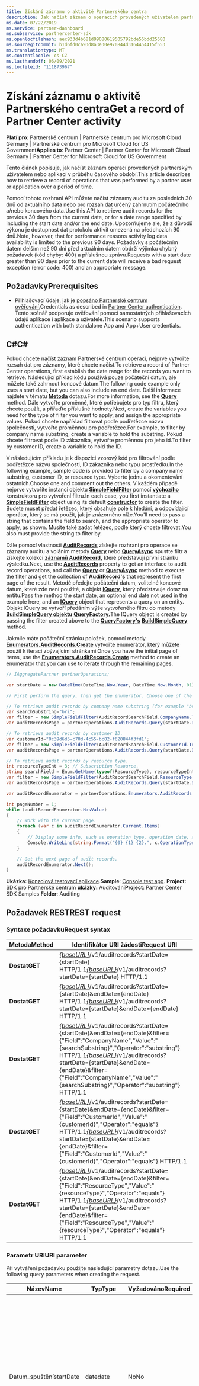 ```yaml
---
title: Získání záznamu o aktivitě Partnerského centra
description: Jak načíst záznam o operacích provedených uživatelem partnera nebo aplikací v časovém období
ms.date: 07/22/2019
ms.service: partner-dashboard
ms.subservice: partnercenter-sdk
ms.openlocfilehash: aec933d4b681d99080619505792bde56bdd25580
ms.sourcegitcommit: b1d6fd0ca93d8a3e30e970844d3164454415f553
ms.translationtype: MT
ms.contentlocale: cs-CZ
ms.lasthandoff: 06/09/2021
ms.locfileid: "111873967"
---
```

# <a name="get-a-record-of-partner-center-activity"></a><span data-ttu-id="43f91-103">Získání záznamu o aktivitě Partnerského centra</span><span class="sxs-lookup"><span data-stu-id="43f91-103">Get a record of Partner Center activity</span></span>

<span data-ttu-id="43f91-104">**Platí pro**: Partnerské centrum | Partnerské centrum pro Microsoft Cloud Germany | Partnerské centrum pro Microsoft Cloud for US Government</span><span class="sxs-lookup"><span data-stu-id="43f91-104">**Applies to**: Partner Center | Partner Center for Microsoft Cloud Germany | Partner Center for Microsoft Cloud for US Government</span></span>

<span data-ttu-id="43f91-105">Tento článek popisuje, jak načíst záznam operací provedených partnerským uživatelem nebo aplikací v průběhu časového období.</span><span class="sxs-lookup"><span data-stu-id="43f91-105">This article describes how to retrieve a record of operations that was performed by a partner user or application over a period of time.</span></span>

<span data-ttu-id="43f91-106">Pomocí tohoto rozhraní API můžete načíst záznamy auditu za posledních 30 dnů od aktuálního data nebo pro rozsah dat určený zahrnutím počátečního a/nebo koncového data.</span><span class="sxs-lookup"><span data-stu-id="43f91-106">Use this API to retrieve audit records for the previous 30 days from the current date, or for a date range specified by including the start date and/or the end date.</span></span> <span data-ttu-id="43f91-107">Upozorňujeme ale, že z důvodů výkonu je dostupnost dat protokolu aktivit omezená na předchozích 90 dnů.</span><span class="sxs-lookup"><span data-stu-id="43f91-107">Note, however, that for performance reasons activity log data availability is limited to the previous 90 days.</span></span> <span data-ttu-id="43f91-108">Požadavky s počátečním datem delším než 90 dní před aktuálním datem obdrží výjimku chybný požadavek (kód chyby: 400) a příslušnou zprávu.</span><span class="sxs-lookup"><span data-stu-id="43f91-108">Requests with a start date greater than 90 days prior to the current date will receive a bad request exception (error code: 400) and an appropriate message.</span></span>

## <a name="prerequisites"></a><span data-ttu-id="43f91-109">Požadavky</span><span class="sxs-lookup"><span data-stu-id="43f91-109">Prerequisites</span></span>

- <span data-ttu-id="43f91-110">Přihlašovací údaje, jak je [popsáno Partnerské centrum ověřování.](partner-center-authentication.md)</span><span class="sxs-lookup"><span data-stu-id="43f91-110">Credentials as described in [Partner Center authentication](partner-center-authentication.md).</span></span> <span data-ttu-id="43f91-111">Tento scénář podporuje ověřování pomocí samostatných přihlašovacích údajů aplikace i aplikace a uživatele.</span><span class="sxs-lookup"><span data-stu-id="43f91-111">This scenario supports authentication with both standalone App and App+User credentials.</span></span>

## <a name="c"></a><span data-ttu-id="43f91-112">C\#</span><span class="sxs-lookup"><span data-stu-id="43f91-112">C\#</span></span>

<span data-ttu-id="43f91-113">Pokud chcete načíst záznam Partnerské centrum operací, nejprve vytvořte rozsah dat pro záznamy, které chcete načíst.</span><span class="sxs-lookup"><span data-stu-id="43f91-113">To retrieve a record of Partner Center operations, first establish the date range for the records you want to retrieve.</span></span> <span data-ttu-id="43f91-114">Následující příklad kódu používá pouze počáteční datum, ale můžete také zahrnout koncové datum.</span><span class="sxs-lookup"><span data-stu-id="43f91-114">The following code example only uses a start date, but you can also include an end date.</span></span> <span data-ttu-id="43f91-115">Další informace najdete v tématu [**Metoda**](/dotnet/api/microsoft.store.partnercenter.auditrecords.iauditrecordscollection.query) dotazu.</span><span class="sxs-lookup"><span data-stu-id="43f91-115">For more information, see the [**Query**](/dotnet/api/microsoft.store.partnercenter.auditrecords.iauditrecordscollection.query) method.</span></span> <span data-ttu-id="43f91-116">Dále vytvořte proměnné, které potřebujete pro typ filtru, který chcete použít, a přiřaďte příslušné hodnoty.</span><span class="sxs-lookup"><span data-stu-id="43f91-116">Next, create the variables you need for the type of filter you want to apply, and assign the appropriate values.</span></span> <span data-ttu-id="43f91-117">Pokud chcete například filtrovat podle podřetězce názvu společnosti, vytvořte proměnnou pro podřetězec.</span><span class="sxs-lookup"><span data-stu-id="43f91-117">For example, to filter by company name substring, create a variable to hold the substring.</span></span> <span data-ttu-id="43f91-118">Pokud chcete filtrovat podle ID zákazníka, vytvořte proměnnou pro jeho id.</span><span class="sxs-lookup"><span data-stu-id="43f91-118">To filter by customer ID, create a variable to hold the ID.</span></span>

<span data-ttu-id="43f91-119">V následujícím příkladu je k dispozici vzorový kód pro filtrování podle podřetězce názvu společnosti, ID zákazníka nebo typu prostředku.</span><span class="sxs-lookup"><span data-stu-id="43f91-119">In the following example, sample code is provided to filter by a company name substring, customer ID, or resource type.</span></span> <span data-ttu-id="43f91-120">Vyberte jednu a okomentování ostatních.</span><span class="sxs-lookup"><span data-stu-id="43f91-120">Choose one and comment out the others.</span></span> <span data-ttu-id="43f91-121">V každém případě nejprve vytvoříte instanci objektu [**SimpleFieldFilter**](/dotnet/api/microsoft.store.partnercenter.models.query.simplefieldfilter) pomocí [**výchozího**](/dotnet/api/microsoft.store.partnercenter.models.query.simplefieldfilter.-ctor) konstruktoru pro vytvoření filtru.</span><span class="sxs-lookup"><span data-stu-id="43f91-121">In each case, you first instantiate a [**SimpleFieldFilter**](/dotnet/api/microsoft.store.partnercenter.models.query.simplefieldfilter) object using its default [**constructor**](/dotnet/api/microsoft.store.partnercenter.models.query.simplefieldfilter.-ctor) to create the filter.</span></span> <span data-ttu-id="43f91-122">Budete muset předat řetězec, který obsahuje pole k hledání, a odpovídající operátor, který se má použít, jak je znázorněno níže.</span><span class="sxs-lookup"><span data-stu-id="43f91-122">You'll need to pass a string that contains the field to search, and the appropriate operator to apply, as shown.</span></span> <span data-ttu-id="43f91-123">Musíte také zadat řetězec, podle který chcete filtrovat.</span><span class="sxs-lookup"><span data-stu-id="43f91-123">You also must provide the string to filter by.</span></span>

<span data-ttu-id="43f91-124">Dále pomocí vlastnosti [**AuditRecords**](/dotnet/api/microsoft.store.partnercenter.ipartner.auditrecords) získejte rozhraní pro operace se záznamy auditu a voláním metody [**Query**](/dotnet/api/microsoft.store.partnercenter.auditrecords.iauditrecordscollection.query) nebo [**QueryAsync**](/dotnet/api/microsoft.store.partnercenter.auditrecords.iauditrecordscollection.queryasync) spusťte filtr a získejte kolekci [**záznamů AuditRecord,**](/dotnet/api/microsoft.store.partnercenter.models.auditing.auditrecord) které představují první stránku výsledku.</span><span class="sxs-lookup"><span data-stu-id="43f91-124">Next, use the [**AuditRecords**](/dotnet/api/microsoft.store.partnercenter.ipartner.auditrecords) property to get an interface to audit record operations, and call the [**Query**](/dotnet/api/microsoft.store.partnercenter.auditrecords.iauditrecordscollection.query) or [**QueryAsync**](/dotnet/api/microsoft.store.partnercenter.auditrecords.iauditrecordscollection.queryasync) method to execute the filter and get the collection of [**AuditRecord's**](/dotnet/api/microsoft.store.partnercenter.models.auditing.auditrecord) that represent the first page of the result.</span></span> <span data-ttu-id="43f91-125">Metodě předejte počáteční datum, volitelné koncové datum, které zde není použité, a objekt [**IQuery,**](/dotnet/api/microsoft.store.partnercenter.models.query.iquery) který představuje dotaz na entitu.</span><span class="sxs-lookup"><span data-stu-id="43f91-125">Pass the method the start date, an optional end date not used in the example here, and an [**IQuery**](/dotnet/api/microsoft.store.partnercenter.models.query.iquery) object that represents a query on an entity.</span></span> <span data-ttu-id="43f91-126">Objekt IQuery se vytvoří předáním výše vytvořeného filtru do metody [**BuildSimpleQuery objektu**](/dotnet/api/microsoft.store.partnercenter.models.query.queryfactory.buildsimplequery) [**QueryFactory.**](/dotnet/api/microsoft.store.partnercenter.models.query.queryfactory)</span><span class="sxs-lookup"><span data-stu-id="43f91-126">The IQuery object is created by passing the filter created above to the [**QueryFactory's**](/dotnet/api/microsoft.store.partnercenter.models.query.queryfactory) [**BuildSimpleQuery**](/dotnet/api/microsoft.store.partnercenter.models.query.queryfactory.buildsimplequery) method.</span></span>

<span data-ttu-id="43f91-127">Jakmile máte počáteční stránku položek, pomocí metody [**Enumerators.AuditRecords.Create**](/dotnet/api/microsoft.store.partnercenter.factory.iresourcecollectionenumeratorfactory-1.create) vytvořte enumerátor, který můžete použít k iteraci zbývajícími stránkami.</span><span class="sxs-lookup"><span data-stu-id="43f91-127">Once you have the initial page of items, use the [**Enumerators.AuditRecords.Create**](/dotnet/api/microsoft.store.partnercenter.factory.iresourcecollectionenumeratorfactory-1.create) method to create an enumerator that you can use to iterate through the remaining pages.</span></span>

```csharp
// IAggregatePartner partnerOperations;

var startDate = new DateTime(DateTime.Now.Year, DateTime.Now.Month, 01);

// First perform the query, then get the enumerator. Choose one of the following and comment out the other two.

// To retrieve audit records by company name substring (for example "bri" matches "Fabrikam, Inc.").
var searchSubstring="bri";
var filter = new SimpleFieldFilter(AuditRecordSearchField.CompanyName.ToString(), FieldFilterOperation.Substring, searchSubstring);
var auditRecordsPage = partnerOperations.AuditRecords.Query(startDate.Date, query: QueryFactory.Instance.BuildSimpleQuery(filter));

// To retrieve audit records by customer ID.
var customerId="0c39d6d5-c70d-4c55-bc02-f620844f3fd1";
var filter = new SimpleFieldFilter(AuditRecordSearchField.CustomerId.ToString(), FieldFilterOperation.Equals, customerId);
var auditRecordsPage = partnerOperations.AuditRecords.Query(startDate.Date, query: QueryFactory.Instance.BuildSimpleQuery(filter));

// To retrieve audit records by resource type.
int resourceTypeInt = 3; // Subscription Resource.
string searchField = Enum.GetName(typeof(ResourceType), resourceTypeInt);
var filter = new SimpleFieldFilter(AuditRecordSearchField.ResourceType.ToString(), FieldFilterOperation.Equals, searchField);
var auditRecordsPage = partnerOperations.AuditRecords.Query(startDate.Date, query: QueryFactory.Instance.BuildSimpleQuery(filter));

var auditRecordEnumerator = partnerOperations.Enumerators.AuditRecords.Create(auditRecordsPage);

int pageNumber = 1;
while (auditRecordEnumerator.HasValue)
{
    // Work with the current page.
    foreach (var c in auditRecordEnumerator.Current.Items)
    {
        // Display some info, such as operation type, operation date, and operation status.
        Console.WriteLine(string.Format("{0} {1} {2}.", c.OperationType, c.OperationDate, c.OperationStatus));
    }

    // Get the next page of audit records.
    auditRecordEnumerator.Next();
}
```

<span data-ttu-id="43f91-128">**Ukázka:** [Konzolová testovací aplikace](console-test-app.md).</span><span class="sxs-lookup"><span data-stu-id="43f91-128">**Sample**: [Console test app](console-test-app.md).</span></span> <span data-ttu-id="43f91-129">**Project:** SDK pro Partnerské centrum **ukázky:** Auditování</span><span class="sxs-lookup"><span data-stu-id="43f91-129">**Project**: Partner Center SDK Samples **Folder**: Auditing</span></span>

## <a name="rest-request"></a><span data-ttu-id="43f91-130">Požadavek REST</span><span class="sxs-lookup"><span data-stu-id="43f91-130">REST request</span></span>

### <a name="request-syntax"></a><span data-ttu-id="43f91-131">Syntaxe požadavku</span><span class="sxs-lookup"><span data-stu-id="43f91-131">Request syntax</span></span>

| <span data-ttu-id="43f91-132">Metoda</span><span class="sxs-lookup"><span data-stu-id="43f91-132">Method</span></span>  | <span data-ttu-id="43f91-133">Identifikátor URI žádosti</span><span class="sxs-lookup"><span data-stu-id="43f91-133">Request URI</span></span>                                                                                                                                                                                    |
|---------|------------------------------------------------------------------------------------------------------------------------------------------------------------------------------------------------|
| <span data-ttu-id="43f91-134">**Dostat**</span><span class="sxs-lookup"><span data-stu-id="43f91-134">**GET**</span></span> | <span data-ttu-id="43f91-135">[*{baseURL}*](partner-center-rest-urls.md)/v1/auditrecords?startDate={startDate} HTTP/1.1</span><span class="sxs-lookup"><span data-stu-id="43f91-135">[*{baseURL}*](partner-center-rest-urls.md)/v1/auditrecords?startDate={startDate} HTTP/1.1</span></span>                                                                                                     |
| <span data-ttu-id="43f91-136">**Dostat**</span><span class="sxs-lookup"><span data-stu-id="43f91-136">**GET**</span></span> | <span data-ttu-id="43f91-137">[*{baseURL}*](partner-center-rest-urls.md)/v1/auditrecords?startDate={startDate}&endDate={endDate} HTTP/1.1</span><span class="sxs-lookup"><span data-stu-id="43f91-137">[*{baseURL}*](partner-center-rest-urls.md)/v1/auditrecords?startDate={startDate}&endDate={endDate} HTTP/1.1</span></span>                                                                                   |
| <span data-ttu-id="43f91-138">**Dostat**</span><span class="sxs-lookup"><span data-stu-id="43f91-138">**GET**</span></span> | <span data-ttu-id="43f91-139">[*{baseURL}*](partner-center-rest-urls.md)/v1/auditrecords?startDate={startDate}&endDate={endDate}&filter={"Field":"CompanyName","Value":"{searchSubstring}","Operator":"substring"} HTTP/1.1</span><span class="sxs-lookup"><span data-stu-id="43f91-139">[*{baseURL}*](partner-center-rest-urls.md)/v1/auditrecords?startDate={startDate}&endDate={endDate}&filter={"Field":"CompanyName","Value":"{searchSubstring}","Operator":"substring"} HTTP/1.1</span></span> |
| <span data-ttu-id="43f91-140">**Dostat**</span><span class="sxs-lookup"><span data-stu-id="43f91-140">**GET**</span></span> | <span data-ttu-id="43f91-141">[*{baseURL}*](partner-center-rest-urls.md)/v1/auditrecords?startDate={startDate}&endDate={endDate}&filter={"Field":"CustomerId","Value":"{customerId}","Operator":"equals"} HTTP/1.1</span><span class="sxs-lookup"><span data-stu-id="43f91-141">[*{baseURL}*](partner-center-rest-urls.md)/v1/auditrecords?startDate={startDate}&endDate={endDate}&filter={"Field":"CustomerId","Value":"{customerId}","Operator":"equals"} HTTP/1.1</span></span>          |
| <span data-ttu-id="43f91-142">**Dostat**</span><span class="sxs-lookup"><span data-stu-id="43f91-142">**GET**</span></span> | <span data-ttu-id="43f91-143">[*{baseURL}*](partner-center-rest-urls.md)/v1/auditrecords?startDate={startDate}&endDate={endDate}&filter={"Field":"ResourceType","Value":"{resourceType}","Operator":"equals"} HTTP/1.1</span><span class="sxs-lookup"><span data-stu-id="43f91-143">[*{baseURL}*](partner-center-rest-urls.md)/v1/auditrecords?startDate={startDate}&endDate={endDate}&filter={"Field":"ResourceType","Value":"{resourceType}","Operator":"equals"} HTTP/1.1</span></span>      |

### <a name="uri-parameter"></a><span data-ttu-id="43f91-144">Parametr URI</span><span class="sxs-lookup"><span data-stu-id="43f91-144">URI parameter</span></span>

<span data-ttu-id="43f91-145">Při vytváření požadavku použijte následující parametry dotazu.</span><span class="sxs-lookup"><span data-stu-id="43f91-145">Use the following query parameters when creating the request.</span></span>

| <span data-ttu-id="43f91-146">Název</span><span class="sxs-lookup"><span data-stu-id="43f91-146">Name</span></span>      | <span data-ttu-id="43f91-147">Typ</span><span class="sxs-lookup"><span data-stu-id="43f91-147">Type</span></span>   | <span data-ttu-id="43f91-148">Vyžadováno</span><span class="sxs-lookup"><span data-stu-id="43f91-148">Required</span></span> | <span data-ttu-id="43f91-149">Popis</span><span class="sxs-lookup"><span data-stu-id="43f91-149">Description</span></span>                                                                                                                                                                                                                |
|-----------|--------|----------|----------------------------------------------------------------------------------------------------------------------------------------------------------------------------------------------------------------------------|
| <span data-ttu-id="43f91-150">Datum_spuštění</span><span class="sxs-lookup"><span data-stu-id="43f91-150">startDate</span></span> | <span data-ttu-id="43f91-151">date</span><span class="sxs-lookup"><span data-stu-id="43f91-151">date</span></span>   | <span data-ttu-id="43f91-152">No</span><span class="sxs-lookup"><span data-stu-id="43f91-152">No</span></span>       | <span data-ttu-id="43f91-153">Počáteční datum ve formátu rrrr-mm-dd.</span><span class="sxs-lookup"><span data-stu-id="43f91-153">The start date in yyyy-mm-dd format.</span></span> <span data-ttu-id="43f91-154">Pokud se žádná možnost zadá, sada výsledků dotazu se nastaví na 30 dní před datem žádosti.</span><span class="sxs-lookup"><span data-stu-id="43f91-154">If none is provided, the result set will default to 30 days prior to the request date.</span></span> <span data-ttu-id="43f91-155">Tento parametr je volitelný, pokud je zadán filtr.</span><span class="sxs-lookup"><span data-stu-id="43f91-155">This parameter is optional when a filter is supplied.</span></span>                                          |
| <span data-ttu-id="43f91-156">Enddate</span><span class="sxs-lookup"><span data-stu-id="43f91-156">endDate</span></span>   | <span data-ttu-id="43f91-157">date</span><span class="sxs-lookup"><span data-stu-id="43f91-157">date</span></span>   | <span data-ttu-id="43f91-158">No</span><span class="sxs-lookup"><span data-stu-id="43f91-158">No</span></span>       | <span data-ttu-id="43f91-159">Koncové datum ve formátu rrrr-mm-dd.</span><span class="sxs-lookup"><span data-stu-id="43f91-159">The end date in yyyy-mm-dd format.</span></span> <span data-ttu-id="43f91-160">Tento parametr je volitelný, pokud je zadán filtr.</span><span class="sxs-lookup"><span data-stu-id="43f91-160">This parameter is optional when a filter is supplied.</span></span> <span data-ttu-id="43f91-161">Pokud je koncové datum vynecháno nebo nastaveno na hodnotu null, požadavek vrátí maximální okno nebo jako koncové datum použije ještě dnes , podle toho, která hodnota je menší.</span><span class="sxs-lookup"><span data-stu-id="43f91-161">When the end date is omitted or set to null, the request returns the max window or uses today as the end date, whichever is less.</span></span> |
| <span data-ttu-id="43f91-162">filter</span><span class="sxs-lookup"><span data-stu-id="43f91-162">filter</span></span>    | <span data-ttu-id="43f91-163">řetězec</span><span class="sxs-lookup"><span data-stu-id="43f91-163">string</span></span> | <span data-ttu-id="43f91-164">No</span><span class="sxs-lookup"><span data-stu-id="43f91-164">No</span></span>       | <span data-ttu-id="43f91-165">Filtr, který se má použít.</span><span class="sxs-lookup"><span data-stu-id="43f91-165">The filter to apply.</span></span> <span data-ttu-id="43f91-166">Tento parametr musí být zakódovaný řetězec.</span><span class="sxs-lookup"><span data-stu-id="43f91-166">This parameter must be an encoded string.</span></span> <span data-ttu-id="43f91-167">Tento parametr je volitelný, pokud je zadáno počáteční nebo koncové datum.</span><span class="sxs-lookup"><span data-stu-id="43f91-167">This parameter is optional when the start date or end date are supplied.</span></span>                                                                                              |

### <a name="filter-syntax"></a><span data-ttu-id="43f91-168">Syntaxe filtru</span><span class="sxs-lookup"><span data-stu-id="43f91-168">Filter syntax</span></span>
<span data-ttu-id="43f91-169">Parametr filtru musíte vytvořit jako řadu párů klíč-hodnota oddělených čárkami.</span><span class="sxs-lookup"><span data-stu-id="43f91-169">You must compose the filter parameter as a series of comma separated, key-value pairs.</span></span> <span data-ttu-id="43f91-170">Každý klíč a hodnota musí být jednotlivě uvozené a oddělené dvojtečkou.</span><span class="sxs-lookup"><span data-stu-id="43f91-170">Each key and value must be individually quoted and separated by a colon.</span></span> <span data-ttu-id="43f91-171">Celý filtr musí být kódovaný.</span><span class="sxs-lookup"><span data-stu-id="43f91-171">The entire filter must be encoded.</span></span>

<span data-ttu-id="43f91-172">Nekódovaný příklad vypadá jako tento:</span><span class="sxs-lookup"><span data-stu-id="43f91-172">An unencoded example looks like this:</span></span>

```
?filter{"Field":"CompanyName","Value":"bri","Operator":"substring"}
```

<span data-ttu-id="43f91-173">Následující tabulka popisuje požadované páry klíč-hodnota:</span><span class="sxs-lookup"><span data-stu-id="43f91-173">The following table describes the required key-value pairs:</span></span>

| <span data-ttu-id="43f91-174">Klíč</span><span class="sxs-lookup"><span data-stu-id="43f91-174">Key</span></span>                 | <span data-ttu-id="43f91-175">Hodnota</span><span class="sxs-lookup"><span data-stu-id="43f91-175">Value</span></span>                             |
|:--------------------|:----------------------------------|
| <span data-ttu-id="43f91-176">Pole</span><span class="sxs-lookup"><span data-stu-id="43f91-176">Field</span></span>               | <span data-ttu-id="43f91-177">Pole, které chcete filtrovat.</span><span class="sxs-lookup"><span data-stu-id="43f91-177">The field to filter.</span></span> <span data-ttu-id="43f91-178">Podporované hodnoty najdete v [syntaxi požadavku](get-a-record-of-partner-center-activity-by-user.md#rest-request).</span><span class="sxs-lookup"><span data-stu-id="43f91-178">The supported values can be found in [Request syntax](get-a-record-of-partner-center-activity-by-user.md#rest-request).</span></span>                                         |
| <span data-ttu-id="43f91-179">Hodnota</span><span class="sxs-lookup"><span data-stu-id="43f91-179">Value</span></span>               | <span data-ttu-id="43f91-180">Hodnota, podle které se má filtrovat.</span><span class="sxs-lookup"><span data-stu-id="43f91-180">The value to filter by.</span></span> <span data-ttu-id="43f91-181">Případ hodnoty se ignoruje.</span><span class="sxs-lookup"><span data-stu-id="43f91-181">The case of the value is ignored.</span></span> <span data-ttu-id="43f91-182">Podporují se následující parametry hodnot, jak je znázorněno v [syntaxi požadavku](get-a-record-of-partner-center-activity-by-user.md#rest-request):</span><span class="sxs-lookup"><span data-stu-id="43f91-182">The following value parameters are supported as shown in [Request syntax](get-a-record-of-partner-center-activity-by-user.md#rest-request):</span></span><br/><br/>                                                                <span data-ttu-id="43f91-183">*searchSubstring* – nahraďte názvem společnosti.</span><span class="sxs-lookup"><span data-stu-id="43f91-183">*searchSubstring* - Replace with the name of the company.</span></span> <span data-ttu-id="43f91-184">Můžete zadat podřetězec, který odpovídá části názvu společnosti (například bude `bri` odpovídat `Fabrikam, Inc` ).</span><span class="sxs-lookup"><span data-stu-id="43f91-184">You can enter a substring to match part of the company name (for example, `bri` will match `Fabrikam, Inc`).</span></span><br/><span data-ttu-id="43f91-185">**Příklad:**`"Value":"bri"`</span><span class="sxs-lookup"><span data-stu-id="43f91-185">**Example:** `"Value":"bri"`</span></span><br/><br/>                                                                <span data-ttu-id="43f91-186">*customerId* – nahraďte řetězcem ve formátu GUID, který představuje identifikátor zákazníka.</span><span class="sxs-lookup"><span data-stu-id="43f91-186">*customerId* - Replace with a GUID formatted string that represents the customer identifier.</span></span><br/><span data-ttu-id="43f91-187">**Příklad:**`"Value":"0c39d6d5-c70d-4c55-bc02-f620844f3fd1"`</span><span class="sxs-lookup"><span data-stu-id="43f91-187">**Example:** `"Value":"0c39d6d5-c70d-4c55-bc02-f620844f3fd1"`</span></span><br/><br/>                                                                                        <span data-ttu-id="43f91-188">*resourceType* – nahraďte typem prostředku, pro který se mají načíst záznamy auditu (například Předplatné).</span><span class="sxs-lookup"><span data-stu-id="43f91-188">*resourceType* - Replace with the type of resource for which to retrieve audit records (for example, Subscription).</span></span> <span data-ttu-id="43f91-189">Dostupné typy prostředků jsou definované v [ResourceType](/dotnet/api/microsoft.store.partnercenter.models.auditing.resourcetype).</span><span class="sxs-lookup"><span data-stu-id="43f91-189">The available resource types are defined in [ResourceType](/dotnet/api/microsoft.store.partnercenter.models.auditing.resourcetype).</span></span><br/><span data-ttu-id="43f91-190">**Příklad:**`"Value":"Subscription"`</span><span class="sxs-lookup"><span data-stu-id="43f91-190">**Example:** `"Value":"Subscription"`</span></span>                                 |
| <span data-ttu-id="43f91-191">Operátor</span><span class="sxs-lookup"><span data-stu-id="43f91-191">Operator</span></span>          | <span data-ttu-id="43f91-192">Operátor, který se má použít.</span><span class="sxs-lookup"><span data-stu-id="43f91-192">The operator to apply.</span></span> <span data-ttu-id="43f91-193">Podporované operátory najdete v [syntaxi požadavku](get-a-record-of-partner-center-activity-by-user.md#rest-request).</span><span class="sxs-lookup"><span data-stu-id="43f91-193">The supported operators can be found in [Request syntax](get-a-record-of-partner-center-activity-by-user.md#rest-request).</span></span>   |

### <a name="request-headers"></a><span data-ttu-id="43f91-194">Hlavičky požadavku</span><span class="sxs-lookup"><span data-stu-id="43f91-194">Request headers</span></span>

- <span data-ttu-id="43f91-195">Další informace najdete v tématu [Hlavičky REST](headers.md)centra součástí.</span><span class="sxs-lookup"><span data-stu-id="43f91-195">For more information, see [Parter Center REST headers](headers.md).</span></span>

### <a name="request-body"></a><span data-ttu-id="43f91-196">Text požadavku</span><span class="sxs-lookup"><span data-stu-id="43f91-196">Request body</span></span>

<span data-ttu-id="43f91-197">Žádné</span><span class="sxs-lookup"><span data-stu-id="43f91-197">None.</span></span>

### <a name="request-example"></a><span data-ttu-id="43f91-198">Příklad požadavku</span><span class="sxs-lookup"><span data-stu-id="43f91-198">Request example</span></span>

```http
GET https://api.partnercenter.microsoft.com/v1/auditrecords?startDate=6/1/2017%2012:00:00%20AM&filter=%7B%22Field%22:%22CustomerId%22,%22Value%22:%220c39d6d5-c70d-4c55-bc02-f620844f3fd1%22,%22Operator%22:%22equals%22%7D HTTP/1.1
Authorization: Bearer <token>
Accept: application/json
MS-RequestId: 127facaa-e389-41f8-8bb7-1d1af99db893
MS-CorrelationId: de9c2ccc-40dd-4186-9660-65b9b64c3d14
X-Locale: en-US
Host: api.partnercenter.microsoft.com
Connection: Keep-Alive
```

## <a name="rest-response"></a><span data-ttu-id="43f91-199">Odpověď REST</span><span class="sxs-lookup"><span data-stu-id="43f91-199">REST response</span></span>

<span data-ttu-id="43f91-200">V případě úspěchu tato metoda vrátí sadu aktivit, které splňují filtry.</span><span class="sxs-lookup"><span data-stu-id="43f91-200">If successful, this method returns a set of activities that meet the filters.</span></span>

### <a name="response-success-and-error-codes"></a><span data-ttu-id="43f91-201">Úspěšné odpovědi a chybové kódy</span><span class="sxs-lookup"><span data-stu-id="43f91-201">Response success and error codes</span></span>

<span data-ttu-id="43f91-202">Každá odpověď je dodávána se stavovým kódem HTTP, který označuje úspěch nebo selhání a další informace o ladění.</span><span class="sxs-lookup"><span data-stu-id="43f91-202">Each response comes with an HTTP status code that indicates success or failure and additional debugging information.</span></span> <span data-ttu-id="43f91-203">Použijte nástroj pro trasování sítě ke čtení tohoto kódu, typu chyby a dalších parametrů.</span><span class="sxs-lookup"><span data-stu-id="43f91-203">Use a network trace tool to read this code, error type, and additional parameters.</span></span> <span data-ttu-id="43f91-204">Úplný seznam najdete v tématu [kódy chyb REST partnerského centra](error-codes.md).</span><span class="sxs-lookup"><span data-stu-id="43f91-204">For the full list, see [Partner Center REST error codes](error-codes.md).</span></span>

### <a name="response-example"></a><span data-ttu-id="43f91-205">Příklad odpovědi</span><span class="sxs-lookup"><span data-stu-id="43f91-205">Response example</span></span>

```http
HTTP/1.1 200 OK
Content-Length: 2859
Content-Type: application/json; charset=utf-8
MS-CorrelationId: de9c2ccc-40dd-4186-9660-65b9b64c3d14
MS-RequestId: 127facaa-e389-41f8-8bb7-1d1af99db893
MS-CV: 4xDKynq/zE2im0wj.0
MS-ServerId: 030011719
Date: Tue, 27 Jun 2017 22:19:46 GMT

{
    "totalCount": 2,
    "items": [{
            "partnerId": "3b33e682-00c3-41ee-9dd2-a548adf56438",
            "customerId": "0c39d6d5-c70d-4c55-bc02-f620844f3fd1",
            "customerName": "Relecloud",
            "userPrincipalName": "admin@domain.onmicrosoft.com",
            "resourceType": "order",
            "resourceNewValue": "{\"Id\":\"d51a052e-043c-4a2a-aa37-2bb938cef6c1\",\"ReferenceCustomerId\":\"0c39d6d5-c70d-4c55-bc02-f620844f3fd1\",\"BillingCycle\":\"none\",\"LineItems\":[{\"LineItemNumber\":0,\"OfferId\":\"C0BD2E08-11AC-4836-BDC7-3712E744922F\",\"SubscriptionId\":\"488745B5-2086-4912-802C-6ABB9F7C3638\",\"ParentSubscriptionId\":null,\"FriendlyName\":\"Office 365 Business Premium Trial\",\"Quantity\":25,\"PartnerIdOnRecord\":null,\"Links\":{\"Subscription\":{\"Uri\":\"/customers/0c39d6d5-c70d-4c55-bc02-f620844f3fd1/subscriptions/488745B5-2086-4912-802C-6ABB9F7C3638\",\"Method\":\"GET\",\"Headers\":[]}}}],\"CreationDate\":\"2017-06-15T15:56:04.077-07:00\",\"Links\":{\"Self\":{\"Uri\":\"/customers/0c39d6d5-c70d-4c55-bc02-f620844f3fd1/orders/d51a052e-043c-4a2a-aa37-2bb938cef6c1\",\"Method\":\"GET\",\"Headers\":[]}},\"Attributes\":{\"Etag\":\"eyJpZCI6ImQ1MWEwNTJlLTA0M2MtNGEyYS1hYTM3LTJiYjkzOGNlZjZjMSIsInZlcnNpb24iOjF9\",\"ObjectType\":\"Order\"}}",
            "operationType": "create_order",
            "operationDate": "2017-06-15T22:56:05.0589308Z",
            "operationStatus": "succeeded",
            "customizedData": [{
                    "key": "OrderId",
                    "value": "d51a052e-043c-4a2a-aa37-2bb938cef6c1"
                }, {
                    "key": "BillingCycle",
                    "value": "None"
                }, {
                    "key": "OfferId-0",
                    "value": "C0BD2E08-11AC-4836-BDC7-3712E744922F"
                }, {
                    "key": "SubscriptionId-0",
                    "value": "488745B5-2086-4912-802C-6ABB9F7C3638"
                }, {
                    "key": "SubscriptionName-0",
                    "value": "Office 365 Business Premium Trial"
                }, {
                    "key": "Quantity-0",
                    "value": "25"
                }, {
                    "key": "PartnerOnRecord-0",
                    "value": null
                }
            ],
            "attributes": {
                "objectType": "AuditRecord"
            }
        }, {
            "partnerId": "3b33e682-00c3-41ee-9dd2-a548adf56438",
            "customerId": "0c39d6d5-c70d-4c55-bc02-f620844f3fd1",
            "customerName": "Relecloud",
            "userPrincipalName": "admin@domain.onmicrosoft.com",
            "applicationId": "Partner Center Native App",
            "resourceType": "license",
            "resourceNewValue": "{\"LicensesToAssign\":[{\"ExcludedPlans\":null,\"SkuId\":\"efccb6f7-5641-4e0e-bd10-b4976e1bf68e\"}],\"LicensesToRemove\":null,\"LicenseWarnings\":[],\"Attributes\":{\"ObjectType\":\"LicenseUpdate\"}}",
            "operationType": "update_customer_user_licenses",
            "operationDate": "2017-06-01T20:09:07.0450483Z",
            "operationStatus": "succeeded",
            "customizedData": [{
                    "key": "CustomerUserId",
                    "value": "482e2152-4b49-48ec-b715-823365ce3d4c"
                }, {
                    "key": "AddedLicenseSkuId",
                    "value": "efccb6f7-5641-4e0e-bd10-b4976e1bf68e"
                }
            ],
            "attributes": {
                "objectType": "AuditRecord"
            }
        }
    ],
    "links": {
        "self": {
            "uri": "/auditrecords?startDate=2017-06-01&size=500&filter=%7B%22Field%22%3A%22CustomerId%22%2C%22Value%22%3A%220c39d6d5-c70d-4c55-bc02-f620844f3fd1%22%2C%22Operator%22%3A%22equals%22%7D",
            "method": "GET",
            "headers": []
        }
    },
    "attributes": {
        "objectType": "Collection"
    }
}
```